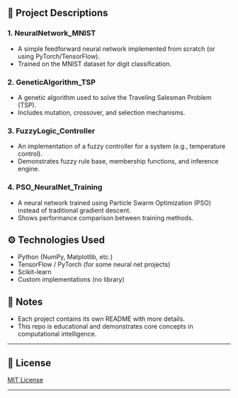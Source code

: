 
## 🧠 Project Descriptions

### 1. **NeuralNetwork_MNIST**
- A simple feedforward neural network implemented from scratch (or using PyTorch/TensorFlow).
- Trained on the MNIST dataset for digit classification.

### 2. **GeneticAlgorithm_TSP**
- A genetic algorithm used to solve the Traveling Salesman Problem (TSP).
- Includes mutation, crossover, and selection mechanisms.

### 3. **FuzzyLogic_Controller**
- An implementation of a fuzzy controller for a system (e.g., temperature control).
- Demonstrates fuzzy rule base, membership functions, and inference engine.

### 4. **PSO_NeuralNet_Training**
- A neural network trained using Particle Swarm Optimization (PSO) instead of traditional gradient descent.
- Shows performance comparison between training methods.

## ⚙️ Technologies Used

- Python (NumPy, Matplotlib, etc.)
- TensorFlow / PyTorch (for some neural net projects)
- Scikit-learn
- Custom implementations (no library)

## 📌 Notes

- Each project contains its own README with more details.
- This repo is educational and demonstrates core concepts in computational intelligence.

---

## 📜 License

[MIT License](LICENSE)

---

